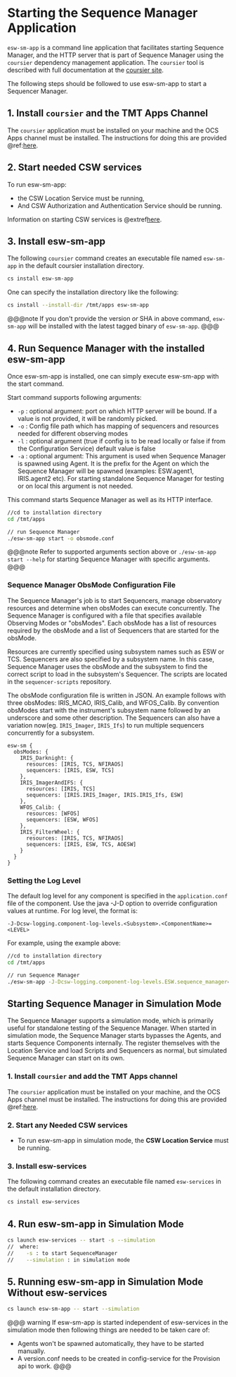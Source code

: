 # Starting the Sequence Manager Application

`esw-sm-app` is a command line application that facilitates starting Sequence Manager, and the HTTP server that is part of
Sequence Manager using the `coursier` dependency management application. The `coursier` tool is described with full documentation
at the [coursier site](https://get-coursier.io).

The following steps should be followed to use esw-sm-app to start a Sequencer Manager.

## 1. Install `coursier` and the TMT Apps Channel

The `coursier` application must be installed on your machine and the OCS Apps channel must be installed.
The instructions for doing this are provided @ref:[here](getting-apps.md).

## 2. Start needed CSW services

To run esw-sm-app:

* the CSW Location Service must be running,
* And CSW Authorization and Authentication Service should be running.

Information on starting CSW services is @extref[here](csw:commons/apps).

## 3. Install esw-sm-app

The following `coursier` command creates an executable file named `esw-sm-app` in the default coursier installation directory.

```bash
cs install esw-sm-app
```

One can specify the installation directory like the following:

```bash
cs install --install-dir /tmt/apps esw-sm-app
```

@@@note
If you don't provide the version *or* SHA in above command, `esw-sm-app` will be installed with the latest tagged binary of `esw-sm-app`.
@@@

## 4. Run Sequence Manager with the installed esw-sm-app

Once esw-sm-app is installed, one can simply execute esw-sm-app with the start command.

Start command supports following arguments:

* `-p` : optional argument: port on which HTTP server will be bound. If a value is not provided, it will be randomly picked.
* `-o` : Config file path which has mapping of sequencers and resources needed for different observing modes
* `-l` : optional argument (true if config is to be read locally or false if from the Configuration Service) default value is false
* `-a` : optional argument: This argument is used when Sequence Manager is spawned using Agent. It is the prefix for the Agent on
        which the Sequence Manager will be spawned (examples: ESW.agent1, IRIS.agent2 etc). For starting standalone Sequence Manager for testing or on local
        this argument is not needed.

This command starts Sequence Manager as well as its HTTP interface.

```bash
//cd to installation directory
cd /tmt/apps

// run Sequence Manager
./esw-sm-app start -o obsmode.conf
```

@@@note
Refer to supported arguments section above or `./esw-sm-app start --help` for starting Sequence Manager with specific arguments.
@@@

### Sequence Manager ObsMode Configuration File

The Sequence Manager's job is to start Sequencers, manage observatory resources and determine when obsModes can execute concurrently.
The Sequence Manager is configured with a file that specifies available Observing Modes or "obsModes".  Each obsMode
has a list of resources required by the obsMode and a list of Sequencers that are started for the obsMode.

Resources are currently specified using subsystem names such as ESW or TCS. Sequencers are also specified by a subsystem name. In this case,
Sequence Manager uses the obsMode and the subsystem to find the correct script to load in the subsystem's Sequencer. The scripts
are located in the `sequencer-scripts` repository.

The obsMode configuration file is written in JSON. An example follows with three obsModes: IRIS_MCAO, IRIS_Calib, and WFOS_Calib.
By convention obsModes start with the instrument's subsystem name followed by an underscore and some other description. The Sequencers can also have a variation now(eg. `IRIS_Imager`, `IRIS_Ifs`) to run multiple sequencers concurrently for a subsystem.

```
esw-sm {
  obsModes: {
    IRIS_Darknight: {
      resources: [IRIS, TCS, NFIRAOS]
      sequencers: [IRIS, ESW, TCS]
    },
    IRIS_ImagerAndIFS: {
      resources: [IRIS, TCS]
      sequencers: [IRIS.IRIS_Imager, IRIS.IRIS_Ifs, ESW]
    },
    WFOS_Calib: {
      resources: [WFOS]
      sequencers: [ESW, WFOS]
    },
    IRIS_FilterWheel: {
      resources: [IRIS, TCS, NFIRAOS]
      sequencers: [IRIS, ESW, TCS, AOESW]
    }
  }
}
```

### Setting the Log Level

The default log level for any component is specified in the `application.conf` file of the component.
Use the java -J-D option to override configuration values at runtime.  For log level, the format is:

```
-J-Dcsw-logging.component-log-levels.<Subsystem>.<ComponentName>=<LEVEL>
```

For example, using the example above:

```bash
//cd to installation directory
cd /tmt/apps

// run Sequence Manager
./esw-sm-app -J-Dcsw-logging.component-log-levels.ESW.sequence_manager=TRACE start -o obsmode.conf
```

## Starting Sequence Manager in Simulation Mode

The Sequence Manager supports a simulation mode, which is primarily useful for standalone testing of the Sequence
Manager. When started in simulation mode, the Sequence Manager starts bypasses the Agents, and starts Sequence Components
internally. The register themselves with the Location Service and load Scripts and Sequencers as normal, but simulated
Sequence Manager can start on its own.

### 1. Install `coursier` and add the TMT Apps channel

The `coursier` application must be installed on your machine, and the OCS Apps channel must be installed.
The instructions for doing this are provided @ref:[here](getting-apps.md).

### 2. Start any Needed CSW services

* To run esw-sm-app in simulation mode, the **CSW Location Service** must be running.

### 3. Install esw-services

The following command creates an executable file named `esw-services` in the default installation directory.

```bash
cs install esw-services
```

## 4. Run esw-sm-app in Simulation Mode

```bash
cs launch esw-services -- start -s --simulation
//  where:
//    -s : to start SequenceManager
//    --simulation : in simulation mode
```

## 5. Running esw-sm-app in Simulation Mode Without esw-services

```bash
cs launch esw-sm-app -- start --simulation
```

@@@ warning
If esw-sm-app is started independent of esw-services in the simulation mode then following things are needed to be taken care of:

* Agents won't be spawned automatically, they have to be started manually.
* A version.conf needs to be created in config-service for the Provision api to work.
@@@
